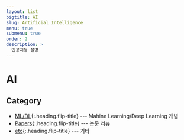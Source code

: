 ```yaml
---
layout: list
bigtitle: AI
slug: Artificial Intelligence
menu: true
submenu: true
order: 2
description: >
  인공지능 설명
---
```


# AI

## Category

* [ML/DL]{:.heading.flip-title} --- Mahine Learning/Deep Learning 개념
* [Papers]{:.heading.flip-title} --- 논문 리뷰
* [etc]{:.heading.flip-title} --- 기타

[ML/DL]: /mldl/
[Papers]: /papers/
[etc]: /ai-etc/
